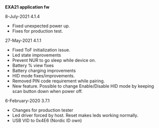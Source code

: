 **EXA21 application fw**

8-July-2021 4.1.4
- Fixed unexpected power up.
- Fixes for production test.

27-May-2021 4.1.1
- Fixed ToF initialization issue.
- Led state improvements
- Prevent NUR to go sleep while device on.
- Battery % view fixes
- Battery charging improvements
- HID mode fixes/improvements.
- Removed PIN code requirement while pairing.
- New feature. Possible to change Enable/Disable HID mode by keeping scan     button down when power off.

6-February-2020 3.7.1
- Changes for production tester
- Led driver forced by host. Reset makes leds working normally.
- USB VID to 0x4E6 (Nordic ID own)

